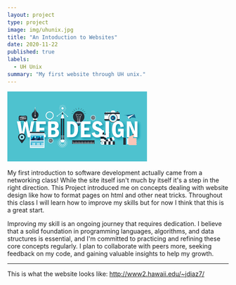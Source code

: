 ```yaml
---
layout: project
type: project
image: img/uhunix.jpg
title: "An Intoduction to Websites"
date: 2020-11-22
published: true
labels:
  - UH Unix
summary: "My first website through UH unix."
---
```

<img class="img-fluid" src="../img/webd2.png">

My first introduction to software development actually came from a networking class! While the site itself isn't much by itself it's a step in the right direction. This Project introduced me on concepts dealing with website design like how to format pages on html and other neat tricks. Throughout this class I will learn how to improve my skills but for now I think that this is a great start.

Improving my skill is an ongoing journey that requires dedication. I believe that a solid foundation in programming languages, algorithms, and data structures is essential, and I'm committed to practicing and refining these core concepts regularly. I plan to collaborate with peers more, seeking feedback on my code, and gaining valuable insights to help my growth. 

<hr>

This is what the website looks like: <a href="http://www2.hawaii.edu/~jdiaz7/">http://www2.hawaii.edu/~jdiaz7/</a>
